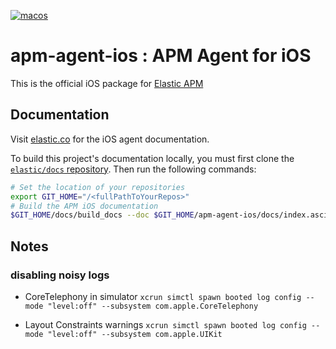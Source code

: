 [![macos](https://github.com/elastic/apm-agent-ios/actions/workflows/macos.yml/badge.svg)](https://github.com/elastic/apm-agent-ios/actions/workflows/macos.yml)


# apm-agent-ios : APM Agent for iOS
This is the official iOS package for [Elastic APM](https://www.elastic.co/solutions/apm)

## Documentation

Visit [elastic.co](https://www.elastic.co/guide/en/apm/agent/swift/current/index.html) for the iOS agent documentation.

To build this project's documentation locally, you must first clone the [`elastic/docs` repository](https://github.com/elastic/docs/). Then run the following commands:

```bash
# Set the location of your repositories
export GIT_HOME="/<fullPathToYourRepos>"
# Build the APM iOS documentation
$GIT_HOME/docs/build_docs --doc $GIT_HOME/apm-agent-ios/docs/index.asciidoc --chunk 1 --open
```

## Notes

### disabling noisy logs

- CoreTelephony in simulator
```xcrun simctl spawn booted log config --mode "level:off" --subsystem com.apple.CoreTelephony```

- Layout Constraints warnings
```xcrun simctl spawn booted log config --mode "level:off" --subsystem com.apple.UIKit```
